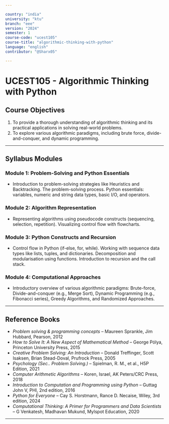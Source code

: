 ```yaml
---

country: "india"
university: "ktu"
branch: "eee"
version: "2024"
semester: 1
course-code: "ucest105"
course-title: "algorithmic-thinking-with-python"
language: "english"
contributor: "@Sharx05"

---
```


# UCEST105 - Algorithmic Thinking with Python

## Course Objectives

1.  To provide a thorough understanding of algorithmic thinking and its practical applications in solving real-world problems.
2.  To explore various algorithmic paradigms, including brute force, divide-and-conquer, and dynamic programming.

---

## Syllabus Modules

### Module 1: Problem-Solving and Python Essentials

-   Introduction to problem-solving strategies like Heuristics and Backtracking. The problem-solving process. Python essentials: variables, numeric and string data types, basic I/O, and operators.

### Module 2: Algorithm Representation

-   Representing algorithms using pseudocode constructs (sequencing, selection, repetition). Visualizing control flow with flowcharts.

### Module 3: Python Constructs and Recursion

-   Control flow in Python (if-else, for, while). Working with sequence data types like lists, tuples, and dictionaries. Decomposition and modularisation using functions. Introduction to recursion and the call stack.

### Module 4: Computational Approaches

-   Introductory overview of various algorithmic paradigms: Brute-force, Divide-and-conquer (e.g., Merge Sort), Dynamic Programming (e.g., Fibonacci series), Greedy Algorithms, and Randomized Approaches.

---

## Reference Books

-   *Problem solving & programming concepts* – Maureen Sprankle, Jim Hubbard, Pearson, 2012
-   *How to Solve It: A New Aspect of Mathematical Method* – George Pólya, Princeton University Press, 2015
-   *Creative Problem Solving: An Introduction* – Donald Treffinger, Scott Isaksen, Brian Stead-Doval, Prufrock Press, 2005
-   *Psychology (Sec.. Problem Solving.)* – Spielman, R. M., et al., H5P Edition, 2021
-   *Computer Arithmetic Algorithms* – Koren, Israel, AK Peters/CRC Press, 2018
-   *Introduction to Computation and Programming using Python* – Guttag John V, PHI, 2nd edition, 2016
-   *Python for Everyone* – Cay S. Horstmann, Rance D. Necaise, Wiley, 3rd edition, 2024
-   *Computational Thinking: A Primer for Programmers and Data Scientists* – G Venkatesh, Madhavan Mukund, Mylspot Education, 2020

---

